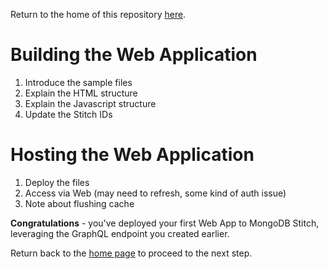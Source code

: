 Return to the home of this repository [here](../readme.md).

# Building the Web Application
1. Introduce the sample files
2. Explain the HTML structure
3. Explain the Javascript structure
4. Update the Stitch IDs

# Hosting the Web Application
1. Deploy the files
2. Access via Web (may need to refresh, some kind of auth issue)
3. Note about flushing cache

**Congratulations** - you've deployed your first Web App to MongoDB Stitch, leveraging the GraphQL endpoint you created earlier. 

Return back to the [home page](../readme.md) to proceed to the next step.